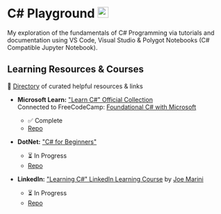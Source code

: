# C# Playground <img src="https://skillicons.dev/icons?i=cs,vscode,visualstudio" height="25" /><br>

My exploration of the fundamentals of C# Programming via tutorials and documentation using VS Code, Visual Studio & Polygot Notebooks (C# Compatible Jupyter Notebook).

## Learning Resources & Courses
📁 [Directory](./learning_resources) of curated helpful resources & links

- **Microsoft Learn:** ["Learn C#" Official Collection](https://learn.microsoft.com/en-us/users/dotnet/collections/yz26f8y64n7k07)
  <br>Connected to FreeCodeCamp: [Foundational C# with Microsoft](https://www.freecodecamp.org/learn/foundational-c-sharp-with-microsoft/)
  - ✅ Complete
  - [Repo](./MSLearn_CSharp_Collection_Projects)

- **DotNet:** ["C# for Beginners"](https://www.youtube.com/playlist?list=PLdo4fOcmZ0oULFjxrOagaERVAMbmG20Xe)
  - ⏳ In Progress
  - [Repo](./CSharpForBeginners)

- **LinkedIn:** ["Learning C#" LinkedIn Learning Course](https://www.linkedin.com/learning/learning-c-sharp-8581491) by [Joe Marini](https://www.linkedin.com/learning/.instructors/joe-marini)
  - ⏳ In Progress
  - [Repo](./ExerciseFiles)
